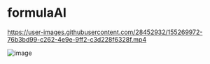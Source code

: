 # formulaAI


https://user-images.githubusercontent.com/28452932/155269972-76b3bd99-c262-4e9e-9ff2-c3d228f6328f.mp4



![image](https://user-images.githubusercontent.com/28452932/155257252-e242c6d1-c824-4413-8c6f-22881fe82e0e.png)
